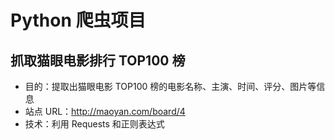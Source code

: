 # Python 爬虫项目

## 抓取猫眼电影排行 TOP100 榜

- 目的：提取出猫眼电影 TOP100 榜的电影名称、主演、时间、评分、图片等信息
- 站点 URL：<http://maoyan.com/board/4>
- 技术：利用 Requests 和正则表达式

